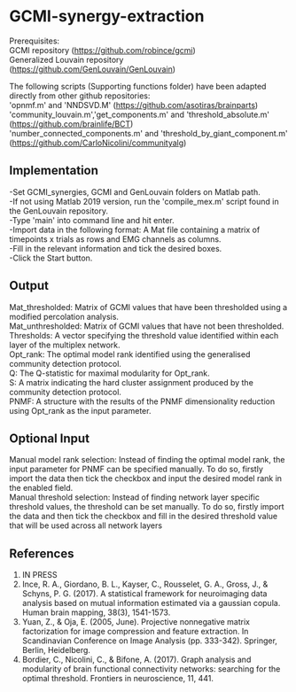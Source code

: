 # GCMI-synergy-extraction


Prerequisites:<br />
GCMI repository (https://github.com/robince/gcmi)<br />
Generalized Louvain repository (https://github.com/GenLouvain/GenLouvain)



The following scripts (Supporting functions folder) have been adapted directly from other github repositories:<br />
'opnmf.m' and 'NNDSVD.M' (https://github.com/asotiras/brainparts)<br />
'community_louvain.m','get_components.m' and 'threshold_absolute.m' (https://github.com/brainlife/BCT)<br />
'number_connected_components.m' and 'threshold_by_giant_component.m' (https://github.com/CarloNicolini/communityalg)<br/>


## Implementation
-Set GCMI_synergies, GCMI and GenLouvain folders on Matlab path.<br />
-If not using Matlab 2019 version, run the 'compile_mex.m' script found in the GenLouvain repository.<br/>
-Type 'main' into command line and hit enter.<br />
-Import data in the following format: A Mat file containing a matrix of timepoints x trials as rows and EMG channels as columns.<br />
-Fill in the relevant information and tick the desired boxes.<br />
-Click the Start button.

## Output
Mat_thresholded: Matrix of GCMI values that have been thresholded using a modified percolation analysis.<br />
Mat_unthresholded: Matrix of GCMI values that have not been thresholded. <br />
Thresholds: A vector specifying the threshold value identified within each layer of the multiplex network. <br />
Opt_rank: The optimal model rank identified using the generalised community detection protocol. <br />
Q: The Q-statistic for maximal modularity for Opt_rank. <br />
S: A matrix indicating the hard cluster assignment produced by the community detection protocol. <br />
PNMF: A structure with the results of the PNMF dimensionality reduction using Opt_rank as the input parameter.



## Optional Input
Manual model rank selection: Instead of finding the optimal model rank, the input parameter for PNMF can be specified manually. To do so, firstly import the data then tick the checkbox and input the desired model rank in the enabled field.<br />
Manual threshold selection: Instead of finding network layer specific threshold values, the threshold can be set manually. To do so, firstly import the data and then tick the checkbox and fill in the desired threshold value that will be used across all network layers


##  References
1. IN PRESS <br />
2. Ince, R. A., Giordano, B. L., Kayser, C., Rousselet, G. A., Gross, J., & Schyns, P. G. (2017). A statistical framework for neuroimaging data analysis based on mutual information estimated via a gaussian copula. Human brain mapping, 38(3), 1541-1573. <br />
3. Yuan, Z., & Oja, E. (2005, June). Projective nonnegative matrix factorization for image compression and feature extraction. In Scandinavian Conference on Image Analysis (pp. 333-342). Springer, Berlin, Heidelberg.<br />
4. Bordier, C., Nicolini, C., & Bifone, A. (2017). Graph analysis and modularity of brain functional connectivity networks: searching for the optimal threshold. Frontiers in neuroscience, 11, 441.<br />
